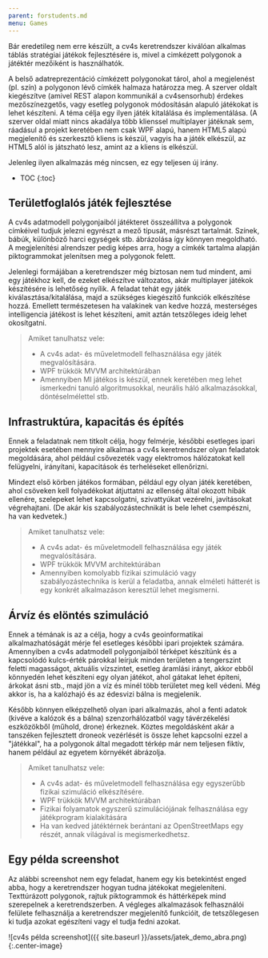 ```yaml
---
parent: forstudents.md
menu: Games
---
```


Bár eredetileg nem erre készült, a cv4s keretrendszer kiválóan alkalmas táblás stratégiai játékok fejlesztésére is, mivel a cimkézett polygonok a játéktér mezőiként is használhatók.

A belső adatreprezentáció címkézett polygonokat tárol, ahol a megjelenést (pl. szín) a polygonon lévő címkék halmaza határozza meg. A szerver oldalt kiegészítve (amivel REST alapon kommunikál a cv4sensorhub) érdekes mezőszínezgetős, vagy esetleg polygonok módosításán alapuló játékokat is lehet készíteni. A téma célja egy ilyen játék kitalálása és implementálása. (A szerver oldal miatt nincs akadálya több klienssel multiplayer játéknak sem, ráadásul a projekt keretében nem csak WPF alapú, hanem HTML5 alapú megjelenítő és szerkesztő kliens is készül, vagyis ha a játék elkészül, az HTML5 alól is játszható lesz, amint az a kliens is elkészül.

Jelenleg ilyen alkalmazás még nincsen, ez egy teljesen új irány.

* TOC
{:toc}

## Területfoglalós játék fejlesztése

A cv4s adatmodell polygonjaiból játékteret összeállítva a polygonok címkéivel tudjuk jelezni egyrészt a mező típusát, másrészt tartalmát. Színek, bábúk, különböző harci egységek stb. ábrázolása így könnyen megoldható. A megjelenítési alrendszer pedig képes arra, hogy a címkék tartalma alapján piktogrammokat jelenítsen meg a polygonok felett.

Jelenlegi formájában a keretrendszer még biztosan nem tud mindent, ami egy játékhoz kell, de ezeket elkészítve változatos, akár multiplayer játékok készítésére is lehetőség nyílik. A feladat tehát egy játék kiválasztása/kitalálása, majd a szükséges kiegészítő funkciók elkészítése hozzá. Emellett természetesen ha valakinek van kedve hozzá, mesterséges intelligencia játékost is lehet készíteni, amit aztán tetszőleges ideig lehet okosítgatni.

> Amiket tanulhatsz vele:
>
>   * A cv4s adat- és műveletmodell felhasználása egy játék megvalósítására.
>   * WPF trükkök MVVM architektúrában
>   * Amennyiben MI játékos is készül, ennek keretében meg lehet ismerkedni tanuló algoritmusokkal, neurális háló alkalmazásokkal, döntéselmélettel stb.

## Infrastruktúra, kapacitás és építés

Ennek a feladatnak nem titkolt célja, hogy felmérje, későbbi esetleges ipari projektek esetében mennyire alkalmas a cv4s keretrendszer olyan feladatok megoldására, ahol például csővezeték vagy elektromos hálózatokat kell felügyelni, irányítani, kapacitások és terheléseket ellenőrizni.

Mindezt első körben játékos formában, például egy olyan játék keretében, ahol csöveken kell folyadékokat átjuttatni az ellenség által okozott hibák ellenére, szelepeket lehet kapcsolgatni, szivattyúkat vezérelni, javításokat végrehajtani. (De akár kis szabályozástechnikát is bele lehet csempészni, ha van kedvetek.)

> Amiket tanulhatsz vele:
>
>   * A cv4s adat- és műveletmodell felhasználása egy játék megvalósítására.
>   * WPF trükkök MVVM architektúrában
>   * Amennyiben komolyabb fizikai szimuláció vagy szabályozástechnika is kerül a feladatba, annak elméleti hátterét is egy konkrét alkalmazáson keresztül lehet megismerni.

## Árvíz és elöntés szimuláció

Ennek a témának is az a célja, hogy a cv4s geoinformatikai alkalmazhatóságát mérje fel esetleges későbbi ipari projektek számára. Amennyiben a cv4s adatmodell polygonjaiból térképet készítünk és a kapcsolódó kulcs-érték párokkal leírjuk minden területen a tengerszint feletti magasságot, aktuális vízszintet, esetleg áramlási irányt, akkor ebből könnyedén lehet készíteni egy olyan játékot, ahol gátakat lehet építeni, árkokat ásni stb., majd jön a víz és minél több területet meg kell védeni. Még akkor is, ha a kalózhajó és az édesvizi bálna is megjelenik.

Később könnyen elképzelhető olyan ipari alkalmazás, ahol a fenti adatok (kivéve a kalózok és a bálna) szenzorhálózatból vagy távérzékelési eszközökből (műhold, drone) érkeznek. Köztes megoldásként akár a tanszéken fejlesztett droneok vezérlését is össze lehet kapcsolni ezzel a "játékkal", ha a polygonok által megadott térkép már nem teljesen fiktív, hanem például az egyetem környékét ábrázolja.

> Amiket tanulhatsz vele:
>
>   * A cv4s adat- és műveletmodell felhasználása egy egyszerűbb fizikai szimuláció elkészítésére.
>   * WPF trükkök MVVM architektúrában
>   * Fizikai folyamatok egyszerű szimulációjának felhasználása egy játékprogram kialakítására
>   * Ha van kedved játéktérnek berántani az OpenStreetMaps egy részét, annak világával is megismerkedhetsz.


## Egy példa screenshot

Az alábbi screenshot nem egy feladat, hanem egy kis betekintést enged abba, hogy a keretrendszer hogyan tudna játékokat megjeleníteni. Texttúrázott polygonok, rajtuk piktogrammok és háttérképek mind szerepelnek a keretrendszerben. A végleges alkalmazások felhasználói felülete felhasználja a keretrendszer megjelenítő funkcióit, de tetszőlegesen ki tudja azokat egészíteni vagy el tudja fedni azokat.

![cv4s példa screenshot]({{ site.baseurl }}/assets/jatek_demo_abra.png){:.center-image}
